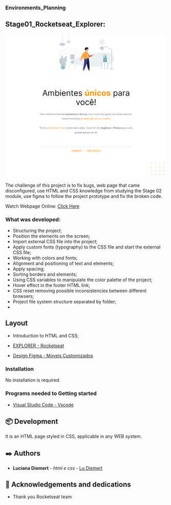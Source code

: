 ### Environments_Planning
##  Stage01_Rocketseat_Explorer: 

<img src="./preview.png"> 

  The challenge of this project is to fix bugs, web page that came disconfigured, use HTML and CSS knowledge from studying the Stage 02 module, use figma to follow the project prototype and fix the broken code. 

  Watch Webpage Online: [Click Here](https://ludiemert.github.io/Amb_Planejados/)
  
### What was developed:

- Structuring the project;
- Position the elements on the screen;
- Import external CSS file into the project;
- Apply custom fonts (typography) to the CSS file and start the external CSS file;
- Working with colors and fonts;
- Alignment and positioning of text and elements;
- Apply spacing;
- Sorting borders and elements;
- Using CSS variables to manipulate the color palette of the project;
- Hover effect in the footer HTML link;
- CSS reset removing possible inconsistencies between different browsers;
- Project file system structure separated by folder;
- 

## Layout

- Introduction to HTML and CSS;

- [EXPLORER - Rocketseat](https://www.rocketseat.com.br/explorer)
- [Design Figma - Moveis Customizados](https://www.figma.com/file/S8vpYTmkKbcd9e64RFRqX6/Explorer---Projeto-01-(Copy)?node-id=0%3A1)


### Installation

No installation is required.

### Programs needed to Getting started

- [Visual Studio Code - Vscode](https://code.visualstudio.com/)


## 📦 Development

It is an HTML page styled in CSS, applicable in any WEB system.

## ✒️ Authors

* **Luciana Diemert** - *html e css* - [Lu Diemert](https://www.linkedin.com/in/lucianadiemert)


## 🎁 Acknowledgements and dedications

* Thank you Rocketseat team


